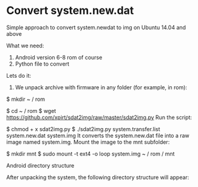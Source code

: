 # Convert system.new.dat
Simple approach to convert system.newdat to img on Ubuntu 14.04 and above

What we need: 
  1. Android version 6-8 rom of course
  2. Python file to convert
  
Lets do it:
  1. We unpack archive with firmware in any folder (for example, in rom): 

  $ mkdir ~ / rom 

  $ cd ~ / rom 
  $ wget https://github.com/xpirt/sdat2img/raw/master/sdat2img.py 
  Run the script: 

  $ chmod + x sdat2img.py 
  $ ./sdat2img.py system.transfer.list system.new.dat system.img 
  It converts the system.new.dat file into a raw image named system.img.  Mount the image to the mnt subfolder: 

  $ mkdir mnt 
  $ sudo mount -t ext4 -o loop system.img ~ / rom / mnt 


Android directory structure 

After unpacking the system, the following directory structure will appear: 
